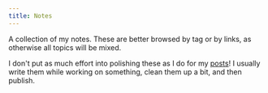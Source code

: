 ```yaml
---
title: Notes
---
```

A collection of my notes. These are better browsed by tag or by links, as otherwise all topics will be mixed.

I don't put as much effort into polishing these as I do for my [posts](/posts)! I usually write them while working on something, clean them up a bit, and then publish.